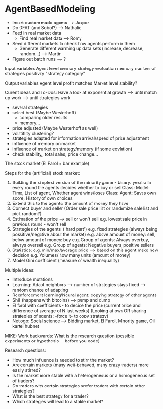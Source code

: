 # AgentBasedModeling

- Insert custom made agents --> Jasper
- Do OFAT (and Sobol?) --> Nathalie
- Feed in real market data
	- Find real market data --> Romy
- Seed different markets to check how agents perform in them
	- Generate different warming up data sets (increase, decrease, random...) --> Martin
- Figure out batch runs --> ?

Input variables
Agent level
	memory
	strategy evaluation memory
	number of strategies
	positivity
	"strategy category"


Output variables
Agent level
	profit
	matches
Market level
	stability?

Curent ideas and To-Dos:
Have a look at exponential growth
--> until match up work
-->  until strategies work
- several strategies
- select best (Maybe Westerhoff)
	- comparing older results
	- memory...
- price adjusted (Maybe Westerhoff as well)
- volatitlity clustering?
- strategies adapted for information arrival/speed of price adjustment
- influence of memory on market
- influence of market on strategy/memory (if some eovlution)
- check stability,, total sales, price change...


The stock market (El Farol = bar example)

Steps for the (artificial) stock market: 
1. Building the simplest version of the minority game - binary: yes/no 
  In every round the agents decides whether to buy or sell
  Class: Model: Time, List of agent, Whether agent wins/loses
  Class: Agent: Saves own score, History of own choices
2. Extend this to the agents: the amount of money they have
3. Connect buyer and seller (Order sale price list or randomize sale list and pick random?)
4. Estimation of the price --> sell or won't sell
  e.g. lowest sale price in previous round - won't sell
5. Strategies of the agents: ('hard part')
  e.g. fixed strategies (always being possitive/negative about the market)
  e.g. above amount of money: sell, below amount of money: buy
  e.g. Group of agents: Always overbuy, always oversell
  e.g. Group of agents: Negative buyers, positive sellers
6. Statistics: 
  e.g. min/max/average price --> based on this agent make new decision 
  e.g. Volumes/ how many units (amount of money)
7. Model Gini coefficient (measure of wealth inequality) 

Multiple ideas: 
- Introduce mutations
- Learning: Adapt neighbors --> number of strategies stays fixed --> random chance of adapting
- Reenforcement learning/Neural agent: copying strategy of other agents 
- Shill (happens with bitcoins) --> pump and dump
- El farol with coefficients - to decide the price (current price and difference of average of N last weeks) 
(Looking at own OR sharing strategies of agents: -force it- to copy strategy)  
- Netlogo: Social science --> Bidding market, El Farol, Minority game, Oil kartel hubnet

MIKE: Work backwards: What is the research question (possible experiments or hypothesis -- before you code)

Research questions:
- How much influence is needed to stirr the market?
- Are certain markets (many well-behaved, many crazy traders) more easily stirred?
- Is the market more stable with a heterogeneous or a homogeneous set of traders?
- Do traders with certain strategies prefer traders with certain other strategies?
- What is the best strategy for a trader?
- Which strategies will lead to a stable market?
